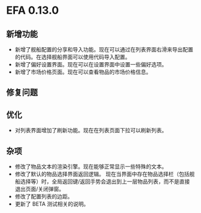 # EFA 0.13.0

## 新增功能

- 新增了舰船配置的分享和导入功能。现在可以通过在列表界面右滑来导出配置的代码。在选择舰船界面可以使用代码导入配置。
- 新增了偏好设置界面。现在可以在设置界面中设置一些偏好选项。
- 新增了市场价格页面。现在可以查看物品的市场价格信息。

## 修复问题

## 优化

- 对列表界面增加了刷新功能。现在在列表页面下拉可以刷新列表。

## 杂项

- 修改了物品文本的渲染引擎。现在能够正常显示一些特殊的文本。
- 修改了默认的物品选择界面返回逻辑。
  现在当界面中存在物品选择栏（包括舰船选择等）时，全局返回键/返回手势会退出到上一层物品列表，而不是直接退出页面/关闭弹窗。
- 修改了配置列表的边距。
- 更新了 BETA 测试相关的说明。
